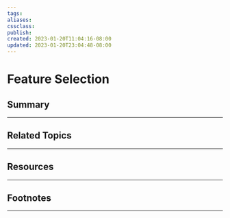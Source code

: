 ```yaml
---
tags:
aliases:
cssclass:
publish:
created: 2023-01-20T11:04:16-08:00
updated: 2023-01-20T23:04:48-08:00
---
```

# Feature Selection

## Summary

---

## Related Topics

---

## Resources

---

## Footnotes

---